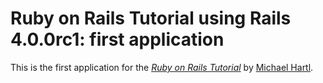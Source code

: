 # Ruby on Rails Tutorial using Rails 4.0.0rc1: first application

This is the first application for the
[*Ruby on Rails Tutorial*](http://railstutorial.org/)
by [Michael Hartl](http://michaelhartl.com/).